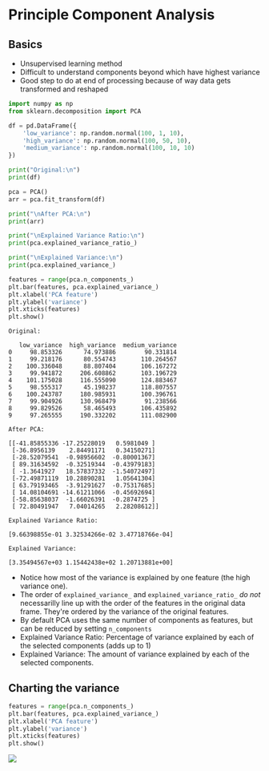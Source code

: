 # Principle Component Analysis

## Basics

* Unsupervised learning method
* Difficult to understand components beyond which have highest variance
* Good step to do at end of processing because of way data gets transformed and reshaped

```python
import numpy as np
from sklearn.decomposition import PCA

df = pd.DataFrame({
    'low_variance': np.random.normal(100, 1, 10),
    'high_variance': np.random.normal(100, 50, 10),
    'medium_variance': np.random.normal(100, 10, 10)
})

print("Original:\n")
print(df)

pca = PCA()
arr = pca.fit_transform(df)

print("\nAfter PCA:\n")
print(arr)

print("\nExplained Variance Ratio:\n")
print(pca.explained_variance_ratio_)

print("\nExplained Variance:\n")
print(pca.explained_variance_)

features = range(pca.n_components_)
plt.bar(features, pca.explained_variance_)
plt.xlabel('PCA feature')
plt.ylabel('variance')
plt.xticks(features)
plt.show()
```

```
Original:

   low_variance  high_variance  medium_variance
0     98.853326      74.973886        90.331814
1     99.218176      80.554743       110.264567
2    100.336048      88.807404       106.167272
3     99.941872     206.608862       103.196729
4    101.175028     116.555090       124.883467
5     98.555317      45.198237       118.807557
6    100.243787     180.985931       100.396761
7     99.904926     130.968479        91.238566
8     99.829526      58.465493       106.435892
9     97.265555     190.332202       111.082900

After PCA:

[[-41.85855336 -17.25228019   0.5981049 ]
 [-36.8956139    2.84491171   0.34150271]
 [-28.52079541  -0.98956602  -0.80001367]
 [ 89.31634592  -0.32519344  -0.43979183]
 [ -1.3641927   18.57837332  -1.54072497]
 [-72.49871119  10.28890281   1.05641304]
 [ 63.79193465  -3.91291627  -0.75317685]
 [ 14.08104691 -14.61211066  -0.45692694]
 [-58.85638037  -1.66026391  -0.2874725 ]
 [ 72.80491947   7.04014265   2.28208612]]

Explained Variance Ratio:

[9.66398855e-01 3.32534266e-02 3.47718766e-04]

Explained Variance:

[3.35494567e+03 1.15442438e+02 1.20713881e+00]
```

* Notice how most of the variance is explained by one feature (the high variance one).
* The order of `explained_variance_` and `explained_variance_ratio_` _do not_ necessarilly line up with the order of the features in the original data frame. They're ordered by the variance of the original features.
* By default PCA uses the same number of components as features, but can be reduced by setting `n_components`
* Explained Variance Ratio: Percentage of variance explained by each of the selected components (adds up to 1)
* Explained Variance: The amount of variance explained by each of the selected components.

## Charting the variance

```python
features = range(pca.n_components_)
plt.bar(features, pca.explained_variance_)
plt.xlabel('PCA feature')
plt.ylabel('variance')
plt.xticks(features)
plt.show()
```

![](https://github.com/mattm/python-cheat-sheet/blob/master/images/pca-variance.png?raw=true)
